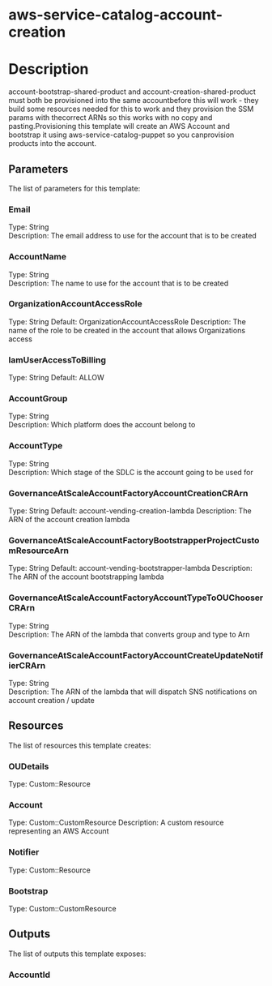 # aws-service-catalog-account-creation
# Description
account-bootstrap-shared-product and account-creation-shared-product must both be provisioned into the same accountbefore this will work - they build some resources needed for this to work and they provision the SSM params with thecorrect ARNs so this works with no copy and pasting.Provisioning this template will create an AWS Account and bootstrap it using aws-service-catalog-puppet so you canprovision products into the account.
 


## Parameters
The list of parameters for this template:

### Email 
Type: String  
Description: The email address to use for the account that is to be created 
### AccountName 
Type: String  
Description: The name to use for the account that is to be created 
### OrganizationAccountAccessRole 
Type: String 
Default: OrganizationAccountAccessRole 
Description: The name of the role to be created in the account that allows Organizations access 
### IamUserAccessToBilling 
Type: String 
Default: ALLOW  
### AccountGroup 
Type: String  
Description: Which platform does the account belong to 
### AccountType 
Type: String  
Description: Which stage of the SDLC is the account going to be used for 
### GovernanceAtScaleAccountFactoryAccountCreationCRArn 
Type: String 
Default: account-vending-creation-lambda 
Description: The ARN of the account creation lambda 
### GovernanceAtScaleAccountFactoryBootstrapperProjectCustomResourceArn 
Type: String 
Default: account-vending-bootstrapper-lambda 
Description: The ARN of the account bootstrapping lambda 
### GovernanceAtScaleAccountFactoryAccountTypeToOUChooserCRArn 
Type: String  
Description: The ARN of the lambda that converts group and type to Arn 
### GovernanceAtScaleAccountFactoryAccountCreateUpdateNotifierCRArn 
Type: String  
Description: The ARN of the lambda that will dispatch SNS notifications on account creation / update 

## Resources
The list of resources this template creates:

### OUDetails 
Type: Custom::Resource  
### Account 
Type: Custom::CustomResource 
Description: A custom resource representing an AWS Account 
### Notifier 
Type: Custom::Resource  
### Bootstrap 
Type: Custom::CustomResource  

## Outputs
The list of outputs this template exposes:

### AccountId 
  
